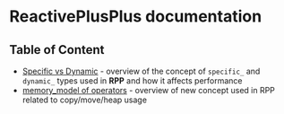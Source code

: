# ReactivePlusPlus documentation

## Table of Content
- [Specific vs Dynamic](./Specific%20vs%20Dynamic.md) - overview of the concept of `specific_` and `dynamic_` types used in **RPP** and how it affects performance
- [memory_model of operators](./MemoryModel.md) - overview of new concept used in RPP related to copy/move/heap usage